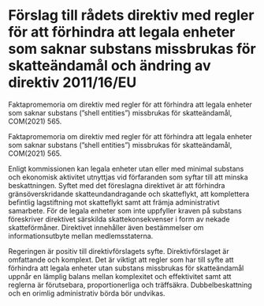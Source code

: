 # Förslag till rådets direktiv med regler för att förhindra att legala enheter som saknar substans missbrukas för skatteändamål och ändring av direktiv 2011/16/EU

Faktapromemoria om direktiv med regler för att förhindra att legala enheter som saknar substans (”shell entities”) missbrukas för skatteändamål, COM(2021) 565.

Faktapromemoria om direktiv med regler för att förhindra att legala enheter som saknar substans (”shell entities”) missbrukas för skatteändamål, COM(2021) 565.

Enligt kommissionen kan legala enheter utan eller med minimal substans och ekonomisk aktivitet utnyttjas vid förfaranden som syftar till att minska beskattningen. Syftet med det föreslagna direktivet är att förhindra gränsöverskridande skatteundandragande och skatteflykt, att komplettera befintlig lagstiftning mot skatteflykt samt att främja administrativt samarbete. För de legala enheter som inte uppfyller kraven på substans föreskriver direktivet särskilda skattekonsekvenser i form av nekade skatteförmåner. Direktivet innehåller även bestämmelser om informationsutbyte mellan medlemsstaterna.

Regeringen är positiv till direktivförslagets syfte. Direktivförslaget är omfattande och komplext. Det är viktigt att regler som har till syfte att förhindra att legala enheter utan substans missbrukas för skatteändamål uppnår en lämplig balans mellan komplexitet och effektivitet samt att reglerna är förutsebara, proportionerliga och träffsäkra. Dubbelbeskattning och en orimlig administrativ börda bör undvikas.
